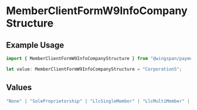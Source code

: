 # MemberClientFormW9InfoCompanyStructure

## Example Usage

```typescript
import { MemberClientFormW9InfoCompanyStructure } from "@wingspan/payments/sdk/models/shared";

let value: MemberClientFormW9InfoCompanyStructure = "CorporationS";
```

## Values

```typescript
"None" | "SoleProprietorship" | "LlcSingleMember" | "LlcMultiMember" | "CorporationS" | "LLCCorporationS" | "LLCCorporationC" | "LLCPartnership" | "CorporationC" | "Partnership"
```